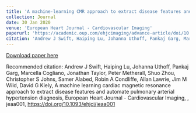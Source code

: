 ```yaml
---
title: 'A machine-learning CMR approach to extract disease features and automate pulmonary arterial hypertension diagnosis.'
collection: Journal
date: 30 Jan 2020
venue: 'European Heart Journal - Cardiovascular Imaging'
paperurl: 'https://academic.oup.com/ehjcimaging/advance-article/doi/10.1093/ehjci/jeaa001/5717931'
citation: 'Andrew J Swift, Haiping Lu, Johanna Uthoff, Pankaj Garg, Marcella Cogliano, Jonathan Taylor, Peter Metherall, Shuo Zhou, Christopher S Johns, Samer Alabed, Robin A Condliffe, Allan Lawrie, Jim M Wild, David G Kiely. <i>European Heart Journal - Cardiovascular Imaging</i>, jeaa001, <a href="https://academic.oup.com/ehjcimaging/advance-article/doi/10.1093/ehjci/jeaa001/5717931">https://doi.org/10.1093/ehjci/jeaa001</a>.'
---
```

<!---This paper is about the number 2. The number 3 is left for future work.-->

[Download paper here](https://academic.oup.com/ehjcimaging/advance-article/doi/10.1093/ehjci/jeaa001/5717931)

Recommended citation: Andrew J Swift, Haiping Lu, Johanna Uthoff, Pankaj Garg, Marcella Cogliano, Jonathan Taylor, Peter Metherall, Shuo Zhou, Christopher S Johns, Samer Alabed, Robin A Condliffe, Allan Lawrie, Jim M Wild, David G Kiely, A machine learning cardiac magnetic resonance approach to extract disease features and automate pulmonary arterial hypertension diagnosis, European Heart Journal - Cardiovascular Imaging, , jeaa001, https://doi.org/10.1093/ehjci/jeaa001
<!---permalink: /publication/2010-10-01-paper-title-number-2-->
<!---excerpt: 'This paper is about the number 2. The number 3 is left for future work.'.-->
<!---&quot;Paper Title Number 2.&quot; <i>arxiv</i>. 1(2).-->
